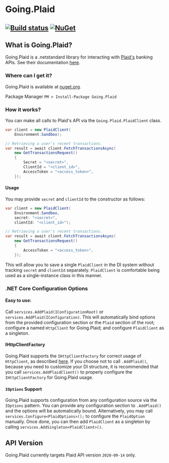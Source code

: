 # Going.Plaid
[![Build status](https://ci.appveyor.com/api/projects/status/ff2ciq6rfn7225oi?svg=true)](https://ci.appveyor.com/project/viceroypenguin/going-plaid-net)
[![NuGet](https://img.shields.io/nuget/v/Going.Plaid.svg?style=plastic)](https://www.nuget.org/packages/Going.Plaid/)
---

## What is Going.Plaid?
Going.Plaid is a .netstandard library for interacting with [Plaid's](https://plaid.com/) banking APIs. See their documentation [here](https://plaid.com/docs/api/).

### Where can I get it?
Going.Plaid is available at [nuget.org](https://www.nuget.org/packages/Going.Plaid).

Package Manager `PM > Install-Package Going.Plaid`

### How it works?
You can make all calls to Plaid's API via the `Going.Plaid.PlaidClient` class.

```c#
var client = new PlaidClient(
	Environment.Sandbox);

// Retrieving a user's recent transactions.
var result = await client.FetchTransactionsAsync(
	new GetTransactionsRequest()
	{
		Secret = "<secret>",
		ClientId = "<client_id>",
		AccessToken = "<access_token>",
	});
```

#### Usage
You may provide `secret` and `clientId` to the constructor as follows:
```c#
var client = new PlaidClient(
	Environment.Sandbox,
	secret: "<secret>",
	clientId: "<client_id>");

// Retrieving a user's recent transactions.
var result = await client.FetchTransactionsAsync(
	new GetTransactionsRequest()
	{
		AccessToken = "<access_token>",
	});
```

This will allow you to save a single `PlaidClient` in the DI system without tracking `secret` and `clientId` separately.
`PlaidClient` is comfortable being used as a single-instance class in this manner.

### .NET Core Configuration Options

#### Easy to use:
Call `services.AddPlaid(IConfigurationRoot)` or `services.AddPlaid(IConfiguration)`. This will automatically bind options
from the provided configuration section or the `Plaid` section of the root; configure a named `HttpClient` for Going.Plaid;
and configure `PlaidClient` as a singleton. 

#### IHttpClientFactory

Going.Plaid supports the `IHttpClientFactory` for correct usage of `HttpClient`, as described [here](https://docs.microsoft.com/en-us/dotnet/architecture/microservices/implement-resilient-applications/use-httpclientfactory-to-implement-resilient-http-requests).
If you choose not to call `.AddPlaid()`, because you need to customize your DI structure, it is recommended that you call
`services.AddPlaidClient()` to properly configure the `IHttpClientFactory` for Going.Plaid usage.

#### `IOptions` Support

Going.Plaid supports configuration from any configuration source via the `IOptions` pattern.
You can provide any configuration section to `.AddPlaid()` and the options will be automatically bound.
Alternatively, you may call `services.Configure<PlaidOptions>();` to configure the `PlaidOption` manually.
Once done, you can then add `PlaidClient` as a singleton by calling `services.AddSingleton<PlaidClient>()`.

## API Version
Going.Plaid currently targets Plaid API version `2020-09-14` only.
